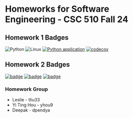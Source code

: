 # Homeworks for Software Engineering - CSC 510 Fall 24

## Homework 1 Badges
![Python](https://icongr.am/devicon/python-original.svg?size=50&color=currentColor)
![Linux](https://img.shields.io/badge/Linux-FCC624?style=for-the-badge&logo=linux&logoColor=black)
[![Python application](https://github.com/CSC510-Leslie-Tim-Deepak/HW2/actions/workflows/pytest.yml/badge.svg)](https://github.com/CSC510-Leslie-Tim-Deepak/HW2/actions/workflows/pytest.yml)
[![codecov](https://codecov.io/gh/CSC510-Leslie-Tim-Deepak/HW2/graph/badge.svg?token=1HHMB539CL)](https://codecov.io/gh/CSC510-Leslie-Tim-Deepak/HW2)

## Homework 2 Badges
[![badge](https://img.shields.io/endpoint?url=https://gist.githubusercontent.com/Captain-Tim/cbc5a0932cfa7cc46e32324d7e3a846f/raw/pylint.json)](https://github.com/CSC510-Leslie-Tim-Deepak/HW2/actions/workflows/pylint.yml)
[![badge](https://img.shields.io/endpoint?url=https://gist.githubusercontent.com/LiuKang-11/d4ba9dd4be23a0e47644e1126cb573ec/raw/autopep8.json)](https://github.com/CSC510-Leslie-Tim-Deepak/HW2/actions/workflows/autopep8_check.yml)
[![badge](https://img.shields.io/endpoint?url=https://gist.githubusercontent.com/deepaksaipendyala/880d391d0684ac7c943865882d677a7d/raw/pyflake.json)](https://github.com/CSC510-Leslie-Tim-Deepak/HW2/actions/workflows/pyflakes.yml)


### Homework Group
- Leslie - tliu33
- Yi Ting Hou - yhou9
- Deepak - dpendya





